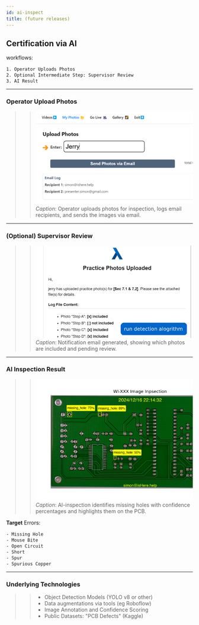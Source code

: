 ```yaml
---
id: ai-inspect
title: (future releases)
---
```


## Certification via AI

workflows:
```
1. Operator Uploads Photos  
2. Optional Intermediate Step: Supervisor Review  
3. AI Result  
```
---

### Operator Upload Photos
>>![Operator Uploading Photos](../static/img/ai-features/send-my-work.png)
>>*Caption*: Operator uploads photos for inspection, logs email recipients, and sends the images via email.

---

### (Optional) Supervisor Review
>>![Practice Photo Notification](../static/img/ai-features/practice-notification.png)
>>*Caption*: Notification email generated, showing which photos are included and pending review.

---

### AI Inspection Result
>>![AI Inspection Result](../static/img/ai-features/ai-inspectionResult.png)
>>*Caption*: AI-inspection identifies missing holes with confidence percentages and highlights them on the PCB.

**Target** Errors:  
```
- Missing Hole  
- Mouse Bite  
- Open Circuit  
- Short  
- Spur  
- Spurious Copper 
``` 
---

### Underlying Technologies
>>- Object Detection Models (YOLO v8 or other)
>>- Data augmentations via tools (eg Roboflow)
>>- Image Annotation and Confidence Scoring
>>- Public Datasets: "PCB Defects" (Kaggle)